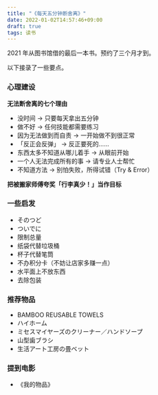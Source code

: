 ```yaml
---
title: "《每天五分钟断舍离》"
date: 2022-01-02T14:57:46+09:00
draft: true
tags: 读书
---
```


2021 年从图书馆借的最后一本书。预约了三个月才到。

以下接录了一些要点。

### 心理建设
**无法断舍离的七个理由**

- 没时间 → 只要每天拿出五分钟
- 做不好 → 任何技能都需要练习
- 因为无法做到而自责 → 一开始做不到很正常
- 「反正会反弹」 → 反正要死的……
- 东西太多不知道从哪儿着手 → 从眼前开始
- 一个人无法完成所有的事 → 请专业人士帮忙
- 不知道方法 → 别怕失败，所得试错（Try & Error）

**把被搬家师傅夸奖「行李真少！」当作目标** 
### 一些启发
- そのつど
- ついでに
- 限制总量
- 纸袋代替垃圾桶
- 杯子代替笔筒
- 不办积分卡（不妨让店家多赚一点）
- 水平面上不放东西
- 去除包装
### 推荐物品
- BAMBOO REUSABLE TOWELS
- ハイホーム
- ミセスマイヤーズのクリーナー／ハンドソープ
- 山型歯ブラシ
- 生活アート工房の畳ベット
### 提到电影
- 《我的物品》